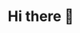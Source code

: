 <div align="center">
  <h1 align="center" width="100%">
      Hi there 👋
  </h1>
</div>

<div id="views" align="center">
  <img src="https://komarev.com/ghpvc/?username=sslinNn&style=flat&color=blueviolet" alt=""/>
</div>


<!--
**sslinNn/sslinNn** is a ✨ _special_ ✨ repository because its `README.md` (this file) appears on your GitHub profile.

Here are some ideas to get you started:

- 🔭 I’m currently working on ...
- 🌱 I’m currently learning ...
- 👯 I’m looking to collaborate on ...
- 🤔 I’m looking for help with ...
- 💬 Ask me about ...
- 📫 How to reach me: ...
- 😄 Pronouns: ...
- ⚡ Fun fact: ...
-->
